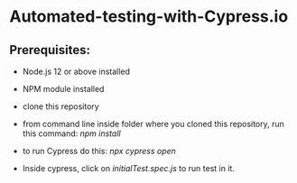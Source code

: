 # Automated-testing-with-Cypress.io

## Prerequisites:

 * Node.js 12 or above installed

 * NPM module installed

 * clone this repository

 * from command line inside folder where you cloned this repository, run this command: *npm install*

 * to run Cypress do this: *npx cypress open*

 * Inside cypress, click on *initialTest.spec.js* to run test in it.
